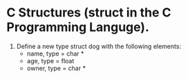 # C Structures (struct in the C Programming Languge).
1. Define a new type struct dog with the following elements:
	- name, type = char *
	- age, type = float
	- owner, type = char *
